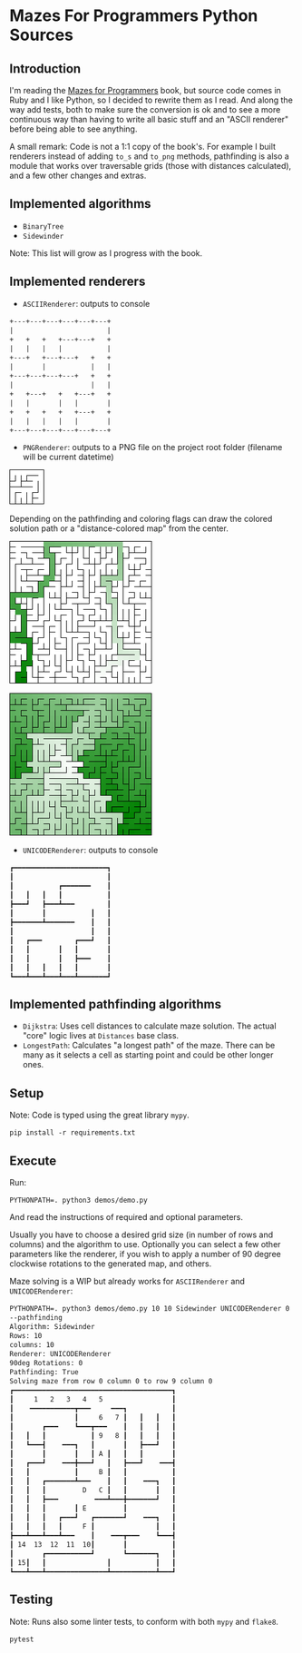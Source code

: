 # Mazes For Programmers Python Sources

## Introduction

I'm reading the [Mazes for Programmers](http://www.mazesforprogrammers.com) book, but source code comes in Ruby and I like Python, so I decided to rewrite them as I read. And along the way add tests, both to make sure the conversion is ok and to see a more continuous way than having to write all basic stuff and an "ASCII renderer" before being able to see anything.

A small remark: Code is not a 1:1 copy of the book's. For example I built renderers instead of adding `to_s` and `to_png` methods, pathfinding is also a module that works over traversable grids (those with distances calculated), and a few other changes and extras.

## Implemented algorithms

- `BinaryTree`
- `Sidewinder`

Note: This list will grow as I progress with the book.

## Implemented renderers

- `ASCIIRenderer`: outputs to console
```
+---+---+---+---+---+---+
|                       |
+   +   +   +---+---+   +
|   |   |   |           |
+---+   +---+---+   +   +
|       |           |   |
+---+---+---+---+   +   +
|                   |   |
+   +---+   +   +---+   +
|   |       |   |       |
+   +   +   +   +---+   +
|   |   |   |   |       |
+---+---+---+---+---+---+
```

- `PNGRenderer`: outputs to a PNG file on the project root folder (filename will be current datetime)

![](doc/sample_binary_tree.png)

Depending on the pathfinding and coloring flags can draw the colored solution path or a "distance-colored map" from the center.

![](doc/sample_colored_pathfinding.png)

![](doc/sample_colored_maze.png)


- `UNICODERenderer`: outputs to console
```
┏━━━━━━━━━━━━━━━━━━━━━━━┓
┃                       ┃
┃           ┏━━━━━━━    ┃
┃   ┃   ┃   ┃           ┃
┣━━━┛   ┣━━━┻━━━        ┃
┃       ┃           ┃   ┃
┣━━━━━━━┻━━━━━━━    ┃   ┃
┃                   ┃   ┃
┃   ┏━━━        ┏━━━┛   ┃
┃   ┃       ┃   ┃       ┃
┃   ┃       ┃   ┣━━━    ┃
┃   ┃   ┃   ┃   ┃       ┃
┗━━━┻━━━┻━━━┻━━━┻━━━━━━━┛
```

## Implemented pathfinding algorithms

- `Dijkstra`: Uses cell distances to calculate maze solution. The actual "core" logic lives at `Distances` base class.
- `LongestPath`: Calculates "a longest path" of the maze. There can be many as it selects a cell as starting point and could be other longer ones.

## Setup

Note: Code is typed using the great library `mypy`.

```
pip install -r requirements.txt
```

## Execute

Run:
```
PYTHONPATH=. python3 demos/demo.py
```

And read the instructions of required and optional parameters.

Usually you have to choose a desired grid size (in number of rows and columns) and the algorithm to use. Optionally you can select a few other parameters like the renderer, if you wish to apply a number of 90 degree clockwise rotations to the generated map, and others.

Maze solving is a WIP but already works for `ASCIIRenderer` and `UNICODERenderer`:
```
PYTHONPATH=. python3 demos/demo.py 10 10 Sidewinder UNICODERenderer 0 --pathfinding
Algorithm: Sidewinder
Rows: 10
columns: 10
Renderer: UNICODERenderer
90deg Rotations: 0
Pathfinding: True
Solving maze from row 0 column 0 to row 9 column 0
┏━━━━━━━━━━━━━━━━━━━━━━━━━━━━━━━━━━━━━━━┓
┃     1   2   3   4   5                 ┃
┃    ━━━━━━━━━━━┳━━━     ━━━┓           ┃
┃               ┃     6   7 ┃   ┃   ┃   ┃
┃       ┏━━━    ┗━━━┳━━━    ┃   ┃   ┃   ┃
┃   ┃   ┃           ┃ 9   8 ┃   ┃   ┃   ┃
┃   ┗━━━┫    ━━━┓   ┃       ┃   ┣━━━┛   ┃
┃       ┃       ┃   ┃ A ┃   ┃   ┃       ┃
┃   ┏━━━┛    ━━━╋━━━┛   ┃   ┣━━━┛    ━━━┫
┃   ┃           ┃     B ┃   ┃           ┃
┃   ┃   ┏━━━━━━━┻━━━    ┃   ┃    ━━━┓   ┃
┃   ┃   ┃         D   C ┃   ┃       ┃   ┃
┃   ┃   ┣━━━         ━━━┻━━━╋━━━━━━━┛   ┃
┃   ┃   ┃       ┃ E         ┃           ┃
┃   ┃   ┃   ┏━━━┛   ┏━━━━━━━┛    ━━━┓   ┃
┃   ┃   ┃   ┃     F ┃               ┃   ┃
┣━━━┻━━━┻━━━┻━━━    ┃    ━━━┳━━━    ┗━━━┫
┃ 14  13  12  11  10┃       ┃           ┃
┃       ┏━━━━━━━━━━━┛       ┗━━━━━━━┓   ┃
┃ 15┃   ┃               ┃           ┃   ┃
┗━━━┻━━━┻━━━━━━━━━━━━━━━┻━━━━━━━━━━━┻━━━┛
```


## Testing

Note: Runs also some linter tests, to conform with both `mypy` and `flake8`.

```
pytest
```

